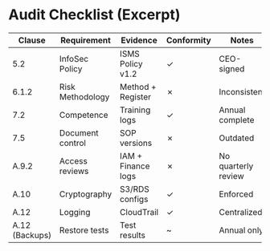 # Audit Checklist (Excerpt)

| Clause | Requirement | Evidence | Conformity | Notes |
|---|---|---|---|---|
| 5.2 | InfoSec Policy | ISMS Policy v1.2 | ✓ | CEO-signed |
| 6.1.2 | Risk Methodology | Method + Register | ✗ | Inconsistent |
| 7.2 | Competence | Training logs | ✓ | Annual complete |
| 7.5 | Document control | SOP versions | ✗ | Outdated |
| A.9.2 | Access reviews | IAM + Finance logs | ✗ | No quarterly review |
| A.10 | Cryptography | S3/RDS configs | ✓ | Enforced |
| A.12 | Logging | CloudTrail | ✓ | Centralized |
| A.12 (Backups) | Restore tests | Test results | ~ | Annual only |

